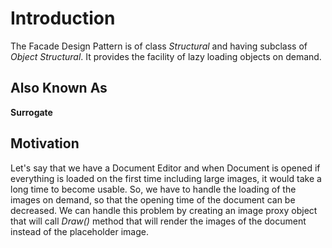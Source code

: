 # Introduction
The Facade Design Pattern is of class *Structural* and having subclass of *Object Structural*. It provides the facility of lazy loading objects on demand.

## Also Known As
**Surrogate**

## Motivation
Let's say that we have a Document Editor and when Document is opened if everything is loaded on the first time including large images, it would take a long time to become usable. So, we have to handle the loading of the images on demand, so that the opening time of the document can be decreased. We can handle this problem by creating an image proxy object that will call _Draw()_ method that will render the images of the document instead of the placeholder image.